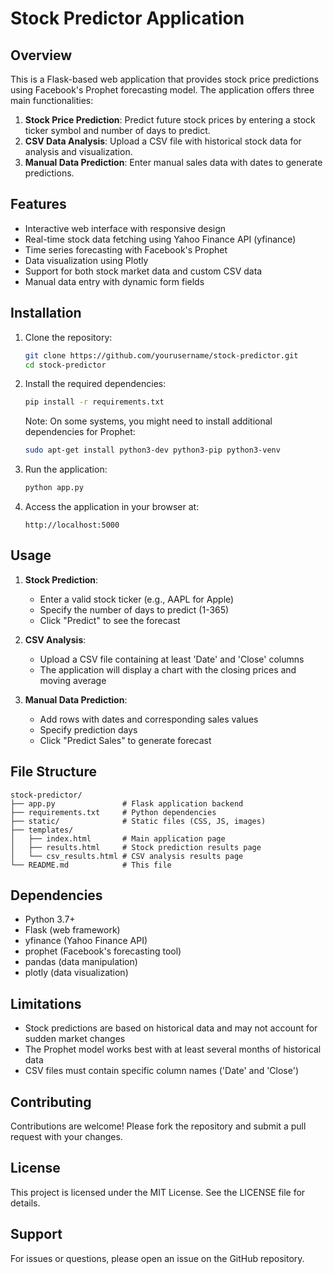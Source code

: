 # Stock Predictor Application

## Overview

This is a Flask-based web application that provides stock price predictions using Facebook's Prophet forecasting model. The application offers three main functionalities:

1. **Stock Price Prediction**: Predict future stock prices by entering a stock ticker symbol and number of days to predict.
2. **CSV Data Analysis**: Upload a CSV file with historical stock data for analysis and visualization.
3. **Manual Data Prediction**: Enter manual sales data with dates to generate predictions.

## Features

- Interactive web interface with responsive design
- Real-time stock data fetching using Yahoo Finance API (yfinance)
- Time series forecasting with Facebook's Prophet
- Data visualization using Plotly
- Support for both stock market data and custom CSV data
- Manual data entry with dynamic form fields

## Installation

1. Clone the repository:
   ```bash
   git clone https://github.com/yourusername/stock-predictor.git
   cd stock-predictor
   ```

2. Install the required dependencies:
   ```bash
   pip install -r requirements.txt
   ```

   Note: On some systems, you might need to install additional dependencies for Prophet:
   ```bash
   sudo apt-get install python3-dev python3-pip python3-venv
   ```

3. Run the application:
   ```bash
   python app.py
   ```

4. Access the application in your browser at:
   ```
   http://localhost:5000
   ```

## Usage

1. **Stock Prediction**:
   - Enter a valid stock ticker (e.g., AAPL for Apple)
   - Specify the number of days to predict (1-365)
   - Click "Predict" to see the forecast

2. **CSV Analysis**:
   - Upload a CSV file containing at least 'Date' and 'Close' columns
   - The application will display a chart with the closing prices and moving average

3. **Manual Data Prediction**:
   - Add rows with dates and corresponding sales values
   - Specify prediction days
   - Click "Predict Sales" to generate forecast

## File Structure

```
stock-predictor/
├── app.py               # Flask application backend
├── requirements.txt     # Python dependencies
├── static/              # Static files (CSS, JS, images)
├── templates/
│   ├── index.html       # Main application page
│   ├── results.html     # Stock prediction results page
│   └── csv_results.html # CSV analysis results page
└── README.md            # This file
```

## Dependencies

- Python 3.7+
- Flask (web framework)
- yfinance (Yahoo Finance API)
- prophet (Facebook's forecasting tool)
- pandas (data manipulation)
- plotly (data visualization)

## Limitations

- Stock predictions are based on historical data and may not account for sudden market changes
- The Prophet model works best with at least several months of historical data
- CSV files must contain specific column names ('Date' and 'Close')

## Contributing

Contributions are welcome! Please fork the repository and submit a pull request with your changes.

## License

This project is licensed under the MIT License. See the LICENSE file for details.

## Support

For issues or questions, please open an issue on the GitHub repository.
